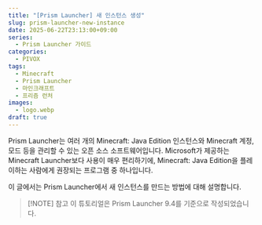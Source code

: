 ```yaml
---
title: "[Prism Launcher] 새 인스턴스 생성"
slug: prism-launcher-new-instance
date: 2025-06-22T23:13:00+09:00
series:
  - Prism Launcher 가이드
categories:
  - PIVOX
tags:
  - Minecraft
  - Prism Launcher
  - 마인크래프트
  - 프리즘 런처
images:
  - logo.webp
draft: true
---
```


Prism Launcher는 여러 개의 Minecraft: Java Edition 인스턴스와 Minecraft 계정, 모드 등을 관리할 수 있는 오픈 소스 소프트웨어입니다.
Microsoft가 제공하는 Minecraft Launcher보다 사용이 매우 편리하기에, Minecraft: Java Edition을 플레이하는 사람에게 권장되는 프로그램 중 하나입니다.

이 글에서는 Prism Launcher에서 새 인스턴스를 만드는 방법에 대해 설명합니다.

> [!NOTE] 참고
> 이 튜토리얼은 Prism Launcher 9.4를 기준으로 작성되었습니다.
